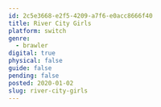 ```yaml
---
id: 2c5e3668-e2f5-4209-a7f6-e0acc8666f40
title: River City Girls
platform: switch
genre:
  - brawler
digital: true
physical: false
guide: false
pending: false
posted: 2020-01-02
slug: river-city-girls
---
```

